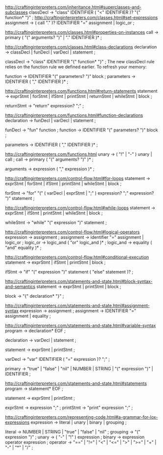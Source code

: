 http://craftinginterpreters.com/inheritance.html#superclasses-and-subclasses
classDecl      → "class" IDENTIFIER ( "<" IDENTIFIER )?
                 "{" function* "}" ;
http://craftinginterpreters.com/classes.html#set-expressions
assignment     → ( call "." )? IDENTIFIER "=" assignment
               | logic_or ;

http://craftinginterpreters.com/classes.html#properties-on-instances
call           → primary ( "(" arguments? ")" | "." IDENTIFIER )* ;

http://craftinginterpreters.com/classes.html#class-declarations
declaration    → classDecl
               | funDecl
               | varDecl
               | statement ;

classDecl      → "class" IDENTIFIER "{" function* "}" ;
The new classDecl rule relies on the function rule we defined earlier. To refresh your memory:

function       → IDENTIFIER "(" parameters? ")" block ;
parameters     → IDENTIFIER ( "," IDENTIFIER )* ;

http://craftinginterpreters.com/functions.html#return-statements
statement      → exprStmt
               | forStmt
               | ifStmt
               | printStmt
               | returnStmt
               | whileStmt
               | block ;

returnStmt     → "return" expression? ";" ;

http://craftinginterpreters.com/functions.html#function-declarations
declaration    → funDecl
               | varDecl
               | statement ;

funDecl        → "fun" function ;
function       → IDENTIFIER "(" parameters? ")" block ;

parameters     → IDENTIFIER ( "," IDENTIFIER )* ;

http://craftinginterpreters.com/functions.html
unary          → ( "!" | "-" ) unary | call ;
call           → primary ( "(" arguments? ")" )* ;

arguments      → expression ( "," expression )* ;

http://craftinginterpreters.com/control-flow.html#for-loops
statement      → exprStmt
               | forStmt
               | ifStmt
               | printStmt
               | whileStmt
               | block ;

forStmt        → "for" "(" ( varDecl | exprStmt | ";" )
                 expression? ";"
                 expression? ")" statement ;

http://craftinginterpreters.com/control-flow.html#while-loops
statement      → exprStmt
               | ifStmt
               | printStmt
               | whileStmt
               | block ;

whileStmt      → "while" "(" expression ")" statement ;

http://craftinginterpreters.com/control-flow.html#logical-operators
expression     → assignment ;
assignment     → identifier "=" assignment
               | logic_or ;
logic_or       → logic_and ( "or" logic_and )* ;
logic_and      → equality ( "and" equality )* ;

http://craftinginterpreters.com/control-flow.html#conditional-execution
statement      → exprStmt
               | ifStmt
               | printStmt
               | block ;

ifStmt         → "if" "(" expression ")" statement
               ( "else" statement )? ;

http://craftinginterpreters.com/statements-and-state.html#block-syntax-and-semantics
statement      → exprStmt
               | printStmt
               | block ;

block          → "{" declaration* "}" ;


http://craftinginterpreters.com/statements-and-state.html#assignment-syntax
expression     → assignment ;
assignment     → IDENTIFIER "=" assignment
               | equality ;

http://craftinginterpreters.com/statements-and-state.html#variable-syntax
program        → declaration* EOF ;

declaration    → varDecl
               | statement ;

statement      → exprStmt
               | printStmt ;

varDecl        → "var" IDENTIFIER ( "=" expression )? ";" ;

primary        → "true" | "false" | "nil"
               | NUMBER | STRING
               | "(" expression ")"
               | IDENTIFIER ;

http://craftinginterpreters.com/statements-and-state.html#statements
program        → statement* EOF ;

statement      → exprStmt
               | printStmt ;

exprStmt       → expression ";" ;
printStmt      → "print" expression ";" ;

http://craftinginterpreters.com/representing-code.html#a-grammar-for-lox-expressions
expression     → literal
               | unary
               | binary
               | grouping ;

literal        → NUMBER | STRING | "true" | "false" | "nil" ;
grouping       → "(" expression ")" ;
unary          → ( "-" | "!" ) expression ;
binary         → expression operator expression ;
operator       → "==" | "!=" | "<" | "<=" | ">" | ">="
               | "+"  | "-"  | "*" | "/" ;

